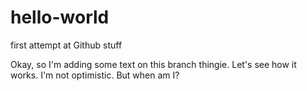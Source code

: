 hello-world
===========

first attempt at Github stuff

Okay, so I'm adding some text on this branch thingie.  Let's see how it works.  I'm not optimistic.  But when am I?
